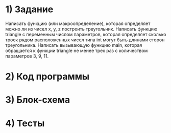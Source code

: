 # 1) Задание
Написать функцию (или макроопределение), которая определяет можно ли из чисел x, y, z построить треугольник. Написать функцию triangle с переменным числом параметров, которая определяет сколько троек рядом расположенных чисел типа int могут быть длинами сторон треугольника. Написать вызывающую функцию main, которая обращается к функции triangle не менее трех раз с количеством параметров 3, 9, 11.
# 2) Код программы

# 3) Блок-схема

# 4) Тесты
